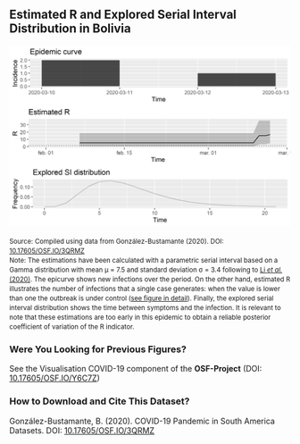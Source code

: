 ## Estimated R and Explored Serial Interval Distribution in Bolivia

[![Rho](https://raw.githubusercontent.com/bgonzalezbustamante/COVID-19-South-America/master/docs/images/20200312/20200312_Rho_BOL.png)](https://raw.githubusercontent.com/bgonzalezbustamante/COVID-19-South-America/master/docs/images/20200312/20200312_Rho_BOL.png)

<small>Source: Compiled using data from González-Bustamante (2020). DOI: [10.17605/OSF.IO/3QRMZ](http://doi.org/10.17605/OSF.IO/3QRMZ)</small> <br />
<small>Note: The estimations have been calculated with a parametric serial interval based on a Gamma distribution with mean μ = 7.5 and standard deviation σ = 3.4 following to [Li *et al.* (2020)](https://www.nejm.org/doi/full/10.1056/NEJMoa2001316). The epicurve shows new infections over the period. On the other hand, estimated R illustrates the number of infections that a single case generates: when the value is lower than one the outbreak is under control ([see figure in detail](https://raw.githubusercontent.com/bgonzalezbustamante/COVID-19-South-America/master/docs/images/20200312/20200312_R_BOL.png)). Finally, the explored serial interval distribution shows the time between symptoms and the infection. It is relevant to note that these estimations are too early in this epidemic to obtain a reliable posterior coefficient of variation of the R indicator.</small>

### Were You Looking for Previous Figures?

See the Visualisation COVID-19 component of the **OSF-Project** (DOI: [10.17605/OSF.IO/Y6C7Z](http://doi.org/10.17605/OSF.IO/Y6C7Z))

### How to Download and Cite This Dataset?

González-Bustamante, B. (2020). COVID-19 Pandemic in South America Datasets. DOI: [10.17605/OSF.IO/3QRMZ](http://doi.org/10.17605/OSF.IO/3QRMZ)
